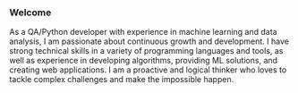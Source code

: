 ### Welcome

As a QA/Python developer with experience in machine learning and data analysis, I am passionate about continuous growth and development. I have strong technical skills in a variety of programming languages and tools, as well as experience in developing algorithms, providing ML solutions, and creating web applications. I am a proactive and logical thinker who loves to tackle complex challenges and make the impossible happen.
